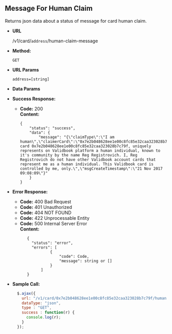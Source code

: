 **Message For Human Claim**
----
  Returns json data about a status of message for card human claim.

* **URL**

  /v1/card/`address`/human-claim-message
  
* **Method:**

  `GET`
  
*  **URL Params**
    
    `address=[string]`
    
* **Data Params**


* **Success Response:**

  * **Code:** 200 <br />
    **Content:** 
    
    ```
    {
        "status": "success",
        "data": {
            "message": "{\"claimType\":\"I am human\",\"claimerCard\":\"0x7e2b048628ee1e00c8fc85e32caa323028b7c79f\",\"msgDescriptiveText\":\"This card 0x7e2b048628ee1e00c8fc85e32caa323028b7c79f, uniquely represents on Validbook platform a human individual, known to it's community by the name Reg Registrovich. I, Reg Registrovich do not have other Validbook account cards that represent me as a human individual. This Validbook card is controlled by me, only.\",\"msgCreateTimestamp\":\"21 Nov 2017 09:08:09\"}"
        }
    }
    ```
 
* **Error Response:**

   * **Code:** 400 Bad Request <br />
   * **Code:** 401 Unauthorized <br />
   * **Code:** 404 NOT FOUND<br />
   * **Code:** 422 Unprocessable Entity <br />
   * **Code:** 500 Internal Server Error<br />
     **Content:** 
     ```
        {
          "status": "error",
          "errors": [
                  {
                      "code": Code,
                      "message": string or []
                  }
              ]
        }
     ```

* **Sample Call:**

  ```javascript
    $.ajax({
      url: "/v1/card/0x7e2b048628ee1e00c8fc85e32caa323028b7c79f/human-claim-message",
      dataType: "json",
      type : "GET",
      success : function(r) {
        console.log(r);
      }
    });
  ```